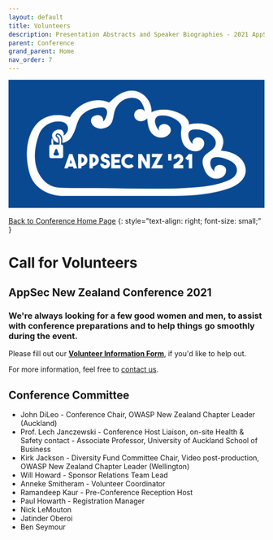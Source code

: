 ```yaml
---
layout: default
title: Volunteers
description: Presentation Abstracts and Speaker Biographies - 2021 AppSec NZ Conference
parent: Conference
grand_parent: Home
nav_order: 7
---
```


[![Web Banner](/assets/images/Event_Banner_Graphic.png)](/conference/)   

[Back to Conference Home Page](index.md)
{: style="text-align: right; font-size: small;" }

# Call for Volunteers

## AppSec New Zealand Conference 2021

### We're always looking for a few good women and men, to assist with conference preparations and to help things go smoothly during the event.

Please fill out our **[Volunteer Information Form](https://forms.gle/rxorcGgThCsV7k8EA)**, if you'd like to help out.

For more information, feel free to [contact us](mailto:info@appsec.org.nz).

## Conference Committee

* John DiLeo - Conference Chair, OWASP New Zealand Chapter Leader (Auckland)
* Prof. Lech Janczewski - Conference Host Liaison, on-site Health & Safety contact - Associate Professor, University of Auckland School of Business
* Kirk Jackson - Diversity Fund Committee Chair, Video post-production, OWASP New Zealand Chapter Leader (Wellington)
* Will Howard - Sponsor Relations Team Lead
* Anneke Smitheram - Volunteer Coordinator
* Ramandeep Kaur - Pre-Conference Reception Host
* Paul Howarth - Registration Manager
* Nick LeMouton
* Jatinder Oberoi
* Ben Seymour
